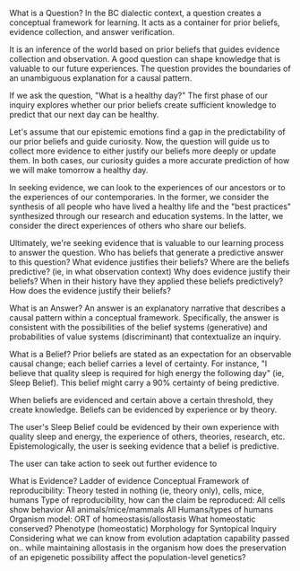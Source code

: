 What is a Question?
In the BC dialectic context, a question creates a conceptual framework for learning. It acts as a container for prior beliefs, evidence collection, and answer verification.

It is an inference of the world based on prior beliefs that guides evidence collection and observation. A good question can shape knowledge that is valuable to our future experiences. The question provides the boundaries of an unambiguous explanation for a causal pattern.

If we ask the question, "What is a healthy day?" The first phase of our inquiry explores whether our prior beliefs create sufficient knowledge to predict that our next day can be healthy.

Let's assume that our epistemic emotions find a gap in the predictability of our prior beliefs and guide curiosity. Now, the question will guide us to collect more evidence to either justify our beliefs more deeply or update them. In both cases, our curiosity guides a more accurate prediction of how we will make tomorrow a healthy day.

In seeking evidence, we can look to the experiences of our ancestors or to the experiences of our contemporaries. In the former, we consider the synthesis of all people who have lived a healthy life and the "best practices" synthesized through our research and education systems. In the latter, we consider the direct experiences of others who share our beliefs.

Ultimately, we're seeking evidence that is valuable to our learning process to answer the question.
Who has beliefs that generate a predictive answer to this question?
What evidence justifies their beliefs?
Where are the beliefs predictive? (ie, in what observation context)
Why does evidence justify their beliefs?
When in their history have they applied these beliefs predictively?
How does the evidence justify their beliefs?

What is an Answer?
An answer is an explanatory narrative that describes a causal pattern within a conceptual framework. Specifically, the answer is consistent with the possibilities of the belief systems (generative) and probabilities of value systems (discriminant) that contextualize an inquiry.

What is a Belief?
Prior beliefs are stated as an expectation for an observable causal change; each belief carries a level of certainty. For instance, "I believe that quality sleep is required for high energy the following day" (ie, Sleep Belief). This belief might carry a 90% certainty of being predictive.

When beliefs are evidenced and certain above a certain threshold, they create knowledge. Beliefs can be evidenced by experience or by theory.

The user's Sleep Belief could be evidenced by their own experience with quality sleep and energy, the experience of others, theories, research, etc. Epistemologically, the user is seeking evidence that a belief is predictive.

The user can take action to seek out further evidence to 

What is Evidence?
Ladder of evidence 
Conceptual Framework of reproducibility: Theory tested in nothing (ie, theory only), cells, mice, humans
Type of reproducibility, how can the claim be reproduced:
All cells show behavior
All animals/mice/mammals
All Humans/types of humans
Organism model: ORT of homeostasis/allostasis
What homeostatic conserved?
Phenotype (homeostatic) Morphology for Syntopical Inquiry
Considering what we can know from evolution
adaptation capability passed on..
while maintaining allostasis in the organism
how does the preservation of an epigenetic possibility affect the population-level genetics?
